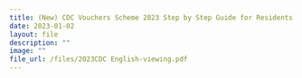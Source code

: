 ```yaml
---
title: (New) CDC Vouchers Scheme 2023 Step by Step Guide for Residents in English
date: 2023-01-02
layout: file
description: ""
image: ""
file_url: /files/2023CDC English-viewing.pdf
---
```

